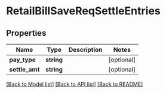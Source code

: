 # RetailBillSaveReqSettleEntries

## Properties
Name | Type | Description | Notes
------------ | ------------- | ------------- | -------------
**pay_type** | **string** |  | [optional] 
**settle_amt** | **string** |  | [optional] 

[[Back to Model list]](../README.md#documentation-for-models) [[Back to API list]](../README.md#documentation-for-api-endpoints) [[Back to README]](../README.md)


